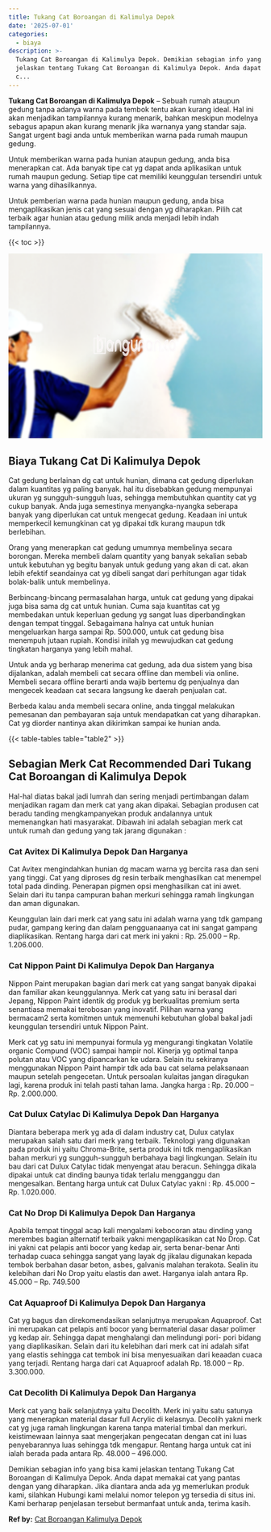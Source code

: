 ```yaml
---
title: Tukang Cat Boroangan di Kalimulya Depok
date: '2025-07-01'
categories:
  - biaya
description: >-
  Tukang Cat Boroangan di Kalimulya Depok. Demikian sebagian info yang bisa kami
  jelaskan tentang Tukang Cat Boroangan di Kalimulya Depok. Anda dapat memakai
  c...
---
```


**Tukang Cat Boroangan di Kalimulya Depok** – Sebuah rumah ataupun gedung tanpa adanya warna pada tembok tentu akan kurang ideal. Hal ini akan menjadikan tampilannya kurang menarik, bahkan meskipun modelnya sebagus apapun akan kurang menarik jika warnanya yang standar saja. Sangat urgent bagi anda untuk memberikan warna pada rumah maupun gedung.

Untuk memberikan warna pada hunian ataupun gedung, anda bisa menerapkan cat. Ada banyak tipe cat yg dapat anda aplikasikan untuk rumah maupun gedung. Setiap tipe cat memiliki keunggulan tersendiri untuk warna yang dihasilkannya.

Untuk pemberian warna pada hunian maupun gedung, anda bisa mengaplikasikan jenis cat yang sesuai dengan yg diharapkan. Pilih cat terbaik agar hunian atau gedung milik anda menjadi lebih indah tampilannya.

{{< toc >}}

![Tukang Cat Boroangan di Kalimulya Depok](/images/jasa-cat-murah05.png)

## Biaya Tukang Cat Di Kalimulya Depok

Cat gedung berlainan dg cat untuk hunian, dimana cat gedung diperlukan dalam kuantitas yg paling banyak. hal itu disebabkan gedung mempunyai ukuran yg sungguh-sungguh luas, sehingga membutuhkan quantity cat yg cukup banyak. Anda juga semestinya menyangka-nyangka seberapa banyak yang diperlukan cat untuk mengecat gedung. Keadaan ini untuk memperkecil kemungkinan cat yg dipakai tdk kurang maupun tdk berlebihan.

Orang yang menerapkan cat gedung umumnya membelinya secara borongan. Mereka membeli dalam quantity yang banyak sekalian sebab untuk kebutuhan yg begitu banyak untuk gedung yang akan di cat. akan lebih efektif seandainya cat yg dibeli sangat dari perhitungan agar tidak bolak-balik untuk membelinya.

Berbincang-bincang permasalahan harga, untuk cat gedung yang dipakai juga bisa sama dg cat untuk hunian. Cuma saja kuantitas cat yg membedakan untuk keperluan gedung yg sangat luas diperbandingkan dengan tempat tinggal. Sebagaimana halnya cat untuk hunian mengeluarkan harga sampai Rp. 500.000, untuk cat gedung bisa menempuh jutaan rupiah. Kondisi inilah yg mewujudkan cat gedung tingkatan harganya yang lebih mahal.

Untuk anda yg berharap menerima cat gedung, ada dua sistem yang bisa dijalankan, adalah membeli cat secara offline dan membeli via online. Membeli secara offline berarti anda wajib bertemu dg penjualnya dan mengecek keadaan cat secara langsung ke daerah penjualan cat.

Berbeda kalau anda membeli secara online, anda tinggal melakukan pemesanan dan pembayaran saja untuk mendapatkan cat yang diharapkan. Cat yg diorder nantinya akan dikirimkan sampai ke hunian anda.

{{< table-tables table="table2" >}}

## Sebagian Merk Cat Recommended Dari Tukang Cat Boroangan di Kalimulya Depok

Hal-hal diatas bakal jadi lumrah dan sering menjadi pertimbangan dalam menjadikan ragam dan merk cat yang akan dipakai. Sebagian produsen cat beradu tanding mengkampanyekan produk andalannya untuk memenangkan hati masyarakat. Dibawah ini adalah sebagian merk cat untuk rumah dan gedung yang tak jarang digunakan :

### Cat Avitex Di Kalimulya Depok Dan Harganya

Cat Avitex mengindahkan hunian dg macam warna yg bercita rasa dan seni yang tinggi. Cat yang diproses dg resin terbaik menghasilkan cat menempel total pada dinding. Penerapan pigmen opsi menghasilkan cat ini awet. Selain dari itu tanpa campuran bahan merkuri sehingga ramah lingkungan dan aman digunakan.

Keunggulan lain dari merk cat yang satu ini adalah warna yang tdk gampang pudar, gampang kering dan dalam pengguanaanya cat ini sangat gampang diaplikasikan. Rentang harga dari cat merk ini yakni : Rp. 25.000 – Rp. 1.206.000.

### Cat Nippon Paint Di Kalimulya Depok Dan Harganya

Nippon Paint merupakan bagian dari merk cat yang sangat banyak dipakai dan familiar akan keunggulannya. Merk cat yang satu ini berasal dari Jepang, Nippon Paint identik dg produk yg berkualitas premium serta senantiasa memakai terobosan yang inovatif. Pilihan warna yang bermacam2 serta komitmen untuk memenuhi kebutuhan global bakal jadi keunggulan tersendiri untuk Nippon Paint.

Merk cat yg satu ini mempunyai formula yg mengurangi tingkatan Volatile organic Compund (VOC) sampai hampir nol. Kinerja yg optimal tanpa polutan atau VOC yang dipancarkan ke udara. Selain itu sekiranya menggunakan Nippon Paint hampir tdk ada bau cat selama pelaksanaan maupun setelah pengecetan. Untuk persoalan kulaitas jangan diragukan lagi, karena produk ini telah pasti tahan lama. Jangka harga : Rp. 20.000 – Rp. 2.000.000.

### Cat Dulux Catylac Di Kalimulya Depok Dan Harganya

Diantara beberapa merk yg ada di dalam industry cat, Dulux catylax merupakan salah satu dari merk yang terbaik. Teknologi yang digunakan pada produk ini yaitu Chroma-Brite, serta produk ini tdk mengaplikasikan bahan merkuri yg sungguh-sungguh berbahaya bagi lingkungan. Selain itu bau dari cat Dulux Catylac tidak menyengat atau beracun. Sehingga dikala dipakai untuk cat dinding baunya tidak terlalu mengganggu dan mengesalkan. Bentang harga untuk cat Dulux Catylac yakni : Rp. 45.000 – Rp. 1.020.000.

### Cat No Drop Di Kalimulya Depok Dan Harganya

Apabila tempat tinggal acap kali mengalami kebocoran atau dinding yang merembes bagian alternatif terbaik yakni mengaplikasikan cat No Drop. Cat ini yakni cat pelapis anti bocor yang kedap air, serta benar-benar Anti terhadap cuaca sehingga sangat yang layak dg jikalau digunakan kepada tembok berbahan dasar beton, asbes, galvanis malahan terakota. Sealin itu kelebihan dari No Drop yaitu elastis dan awet. Harganya ialah antara Rp. 45.000 – Rp. 749.500

### Cat Aquaproof Di Kalimulya Depok Dan Harganya

Cat yg bagus dan direkomendasikan selanjutnya merupakan Aquaproof. Cat ini merupakan cat pelapis anti bocor yang bermaterial dasar dasar polimer yg kedap air. Sehingga dapat menghalangi dan melindungi pori- pori bidang yang diaplikasikan. Selain dari itu kelebihan dari merk cat ini adalah sifat yang elastis sehingga cat tembok ini bisa menyesuaikan dari keaadan cuaca yang terjadi. Rentang harga dari cat Aquaproof adalah Rp. 18.000 – Rp. 3.300.000.

### Cat Decolith Di Kalimulya Depok Dan Harganya

Merk cat yang baik selanjutnya yaitu Decolith. Merk ini yaitu satu satunya yang menerapkan material dasar full Acrylic di kelasnya. Decolih yakni merk cat yg juga ramah lingkungan karena tanpa material timbal dan merkuri. keistimewaan lainnya saat mengerjakan pengecatan dengan cat ini luas penyebarannya luas sehingga tdk mengapur. Rentang harga untuk cat ini ialah berada pada antara Rp. 48.000 – 496.000.

Demikian sebagian info yang bisa kami jelaskan tentang Tukang Cat Boroangan di Kalimulya Depok. Anda dapat memakai cat yang pantas dengan yang diharapkan. Jika diantara anda ada yg memerlukan produk kami, silahkan Hubungi kami melalui nomor telepon yg tersedia di situs ini. Kami berharap penjelasan tersebut bermanfaat untuk anda, terima kasih.

**Ref by:** [Cat Boroangan Kalimulya Depok](https://id.wikipedia.org/wiki/Cat)
